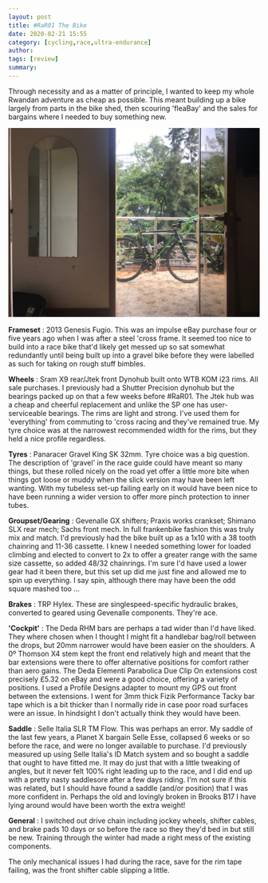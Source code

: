 ```yaml
---
layout: post
title: #RaR01 The Bike
date: 2020-02-21 15:55
category: [cycling,race,ultra-endurance]
author: 
tags: [review]
summary: 
---
```


Through necessity and as a matter of principle, I wanted to keep my whole Rwandan adventure as cheap as possible. This meant building up a bike largely from parts in the bike shed, then scouring 'fleaBay' and the sales for bargains where I needed to buy something new.

![bike stood on balcony](/img/racearoundrwanda-bike2.jpg)

**Frameset**
: 2013 Genesis Fugio. This was an impulse eBay purchase four or five years ago when I was after a steel 'cross frame. It seemed too nice to build into a race bike that'd likely get messed up so sat somewhat redundantly until being built up into a gravel bike before they were labelled as such for taking on rough stuff bimbles.

**Wheels**
: Sram X9 rear/Jtek front Dynohub built onto WTB KOM i23 rims. All sale purchases. I previously had a Shutter Precision dynohub but the bearings packed up on that a few weeks before #RaR01. The Jtek hub was a cheap and cheerful replacement and unlike the SP one has user-serviceable bearings. The rims are light and strong. I've used them for 'everything' from commuting to 'cross racing and they've remained true. My tyre choice was at the narrowest recommended width for the rims, but they held a nice profile regardless.

**Tyres**
: Panaracer Gravel King SK 32mm. Tyre choice was a big question. The description of 'gravel' in the race guide could have meant so many things, but these rolled nicely on the road yet offer a little more bite when things got loose or muddy when the slick version may have been left wanting. With my tubeless set-up failing early on it would have been nice to have been running a wider version to offer more pinch protection to inner tubes. 

**Groupset/Gearing**
: Gevenalle GX shifters; Praxis works crankset; Shimano SLX rear mech; Sachs front mech. In full frankenbike fashion this was truly mix and match. I'd previously had the bike built up as a 1x10 with a 38 tooth chainring and 11-36 cassette. I knew I needed something lower for loaded climbing and elected to convert to 2x to offer a greater range with the same size cassette, so added 48/32 chainrings. I'm sure I'd have used a lower gear had it been there, but this set up did me just fine and allowed me to spin up everything. I say spin, although there may have been the odd square mashed too … 

**Brakes**
: TRP Hylex. These are singlespeed-specific hydraulic brakes, converted to geared using Gevenalle components. They're ace.

**'Cockpit'**
: The Deda RHM bars are perhaps a tad wider than I'd have liked. They where chosen when I thought I might fit a handlebar bag/roll between the drops, but 20mm narrower would have been easier on the shoulders. A 0º Thomson X4 stem kept the front end relatively high and meant that the bar extensions were there to offer alternative positions for comfort rather than aero gains. The Deda Elementi Parabolica Due Clip On extensions cost precisely £5.32 on eBay and were a good choice, offering a variety of positions. I used a Profile Designs adapter to mount my GPS out front between the extensions. I went for 3mm thick Fizik Performance Tacky bar tape which is a bit thicker than I normally ride in case poor road surfaces were an issue. In hindsight I don't actually think they would have been.  

**Saddle**
: Selle Italia SLR TM Flow. This was perhaps an error. My saddle of the last few years, a Planet X bargain Selle Esse, collapsed 6 weeks or so before the race, and were no longer available to purchase. I'd previously measured up using Selle Italia's ID Match system and so bought a saddle that ought to have fitted me. It may do just that with a little tweaking of angles, but it never felt 100% right leading up to the race, and I did end up with a pretty nasty saddlesore after a few days riding. I'm not sure if this was related, but I should have found a saddle (and/or position) that I was more confident in. Perhaps the old and lovingly broken in Brooks B17 I have lying around would have been worth the extra weight! 

**General**
: I switched out drive chain including jockey wheels, shifter cables, and brake pads 10 days or so before the race so they they'd bed in but still be new. Training through the winter had made a right mess of the existing components. 

The only mechanical issues I had during the race, save for the rim tape failing, was the front shifter cable slipping a little. 

